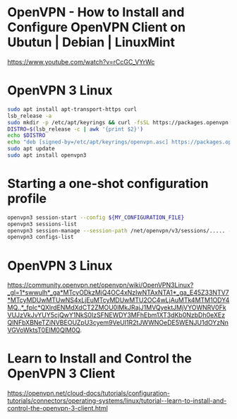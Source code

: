 # OpenVPN - How to Install and Configure OpenVPN Client on Ubutun | Debian | LinuxMint
https://www.youtube.com/watch?v=rCcGC_VYrWc

# OpenVPN 3 Linux

```bash
sudo apt install apt-transport-https curl
lsb_release -a
sudo mkdir -p /etc/apt/keyrings && curl -fsSL https://packages.openvpn.net/packages-repo.gpg | sudo tee /etc/apt/keyrings/openvpn.asc
DISTRO=$(lsb_release -c | awk '{print $2}')
echo $DISTRO
echo "deb [signed-by=/etc/apt/keyrings/openvpn.asc] https://packages.openvpn.net/openvpn3/debian $DISTRO main" | sudo tee /etc/apt/sources.list.d/openvpn-packages.list
sudo apt update
sudo apt install openvpn3
```

# Starting a one-shot configuration profile
```bash
openvpn3 session-start --config ${MY_CONFIGURATION_FILE}
openvpn3 sessions-list
openvpn3 session-manage --session-path /net/openvpn/v3/sessions/..... --disconnect
openvpn3 configs-list
```

# OpenVPN 3 Linux
https://community.openvpn.net/openvpn/wiki/OpenVPN3Linux?_gl=1*swwulh*_ga*MTcyODkzMjQ4OC4xNzIwNTAxNTA1*_ga_E45Z33NTV7*MTcyMDUwMTUwNS4xLjEuMTcyMDUwMTU2OC4wLjAuMTk4MTM1ODY4MQ..*_fplc*QXlrdENMdXdCT2ZMOU0lMkJRajJ1MVQyektJMjVYOWNRV0FkVUJzVkJvYUY5cjQwY1NkS0IzSFNEWDY3MFhEbm1XT3dKb0NzbDh0eXEzQlNFbXBNeTZiNVBEOUZpU3cyem9VeUI1R2tJWWNOeDE5WENJU1dOYzNnVGVoWktsT0ElM0QlM0Q.

# Learn to Install and Control the OpenVPN 3 Client
https://openvpn.net/cloud-docs/tutorials/configuration-tutorials/connectors/operating-systems/linux/tutorial--learn-to-install-and-control-the-openvpn-3-client.html